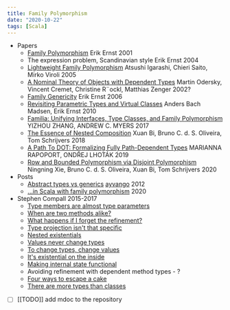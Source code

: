 ```yaml
---
title: Family Polymorphism
date: "2020-10-22"
tags: [Scala]
---
```

- Papers
  - [Family Polymorphism](https://www.researchgate.net/publication/213878848_Family_Polymorphism)  Erik Ernst  2001
  - The expression problem, Scandinavian style  Erik Ernst  2004
  - [Lightweight Family Polymorphism](https://www.researchgate.net/publication/225779876_Lightweight_Family_Polymorphism) Atsushi Igarashi, Chieri Saito, Mirko Viroli 2005
  - [A Nominal Theory of Objects with
Dependent Types](https://www.cs.cmu.edu/~aldrich/courses/819/odersky-scala-theory.pdf) Martin Odersky, Vincent Cremet, Christine R¨ockl, Matthias Zenger  2002?
  - [Family Genericity](https://www.researchgate.net/publication/295686422_Family_Genericity) Erik Ernst 2006
  - [Revisiting Parametric Types and Virtual Classes](https://www.researchgate.net/publication/220877858_Revisiting_Parametric_Types_and_Virtual_Classes)  Anders Bach Madsen, Erik Ernst 2010
  - [Familia: Unifying Interfaces, Type Classes, and Family Polymorphism](https://www.cs.cornell.edu/andru/papers/familia/familia.pdf) 
YIZHOU ZHANG, ANDREW C. MYERS  2017
  - [The Essence of Nested Composition](https://drops.dagstuhl.de/opus/volltexte/2018/9227/pdf/LIPIcs-ECOOP-2018-22.pdf)  Xuan Bi, Bruno C. d. S. Oliveira, Tom Schrijvers  2018
  - [A Path To DOT: Formalizing Fully Path-Dependent Types](https://arxiv.org/pdf/1904.07298.pdf) MARIANNA RAPOPORT, ONDŘEJ LHOTÁK 2019
  - [Row and Bounded Polymorphism via Disjoint Polymorphism](https://i.cs.hku.hk/~bruno/papers/row-bounded_ecoop2020.pdf)  Ningning Xie, Bruno C. d. S. Oliveira, Xuan Bi, Tom Schrijvers  2020
- Posts
  - [Abstract types vs generics](https://stackoverflow.com/questions/1154571/scala-abstract-types-vs-generics/10891994#10891994) [ayvango](https://stackoverflow.com/users/837133/ayvango) 2012
  - [...in Scala with family polymorphism](https://stackoverflow.com/questions/62719829/how-to-avoid-calling-asinstanceof-in-scala-with-family-polymorphism) 2020
- Stephen Compall 2015-2017
  - [Type members are almost type parameters](https://typelevel.org/blog/2015/07/13/type-members-parameters.html)
  - [When are two methods alike?](https://typelevel.org/blog/2015/07/16/method-equiv.html)
  - [What happens if I forget the refinement?](https://typelevel.org/blog/2015/07/19/forget-refinement-aux.html)
  - [Type projection isn't that specific](https://typelevel.org/blog/2015/07/23/type-projection.html)
  - [Nested existentials](https://typelevel.org/blog/2015/07/27/nested-existentials.html)
  - [Values never change types](https://typelevel.org/blog/2015/07/30/values-never-change-types.html)
  - [To change types, change values](https://typelevel.org/blog/2015/09/21/change-values.html)
  - [It's existential on the inside](https://typelevel.org/blog/2016/01/28/existential-inside.html)
  - [Making internal state functional](https://typelevel.org/blog/2016/05/10/internal-state.html)
  - Avoiding refinement with dependent method types - ?
  - [Four ways to escape a cake](https://typelevel.org/blog/2017/03/01/four-ways-to-escape-a-cake.html)
  - [There are more types than classes](https://typelevel.org/blog/2017/02/13/more-types-than-classes.html)
- [ ] [[TODO]] add mdoc to the repository 
